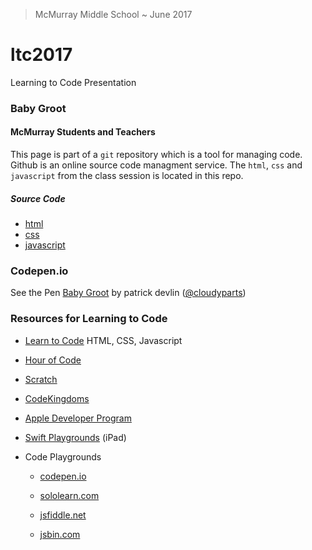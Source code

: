 > McMurray Middle School ~ June 2017



# ltc2017

Learning to Code Presentation



### Baby Groot

#### McMurray Students and Teachers

This page is part of a `git` repository which is a tool for managing code.  Github is an online source code managment service. The `html`, `css` and `javascript` from the class session is located in this repo.



##### Source Code

- [html](src/index.html)
- [css](src/style.css)
- [javascript](src/code.js)



### Codepen.io

See the Pen [Baby Groot](https://codepen.io/cloudyparts/pen/BZyMzL/) by patrick devlin ([@cloudyparts](https://codepen.io/cloudyparts))



### Resources for Learning to Code

- [Learn to Code](https://github.com/ashleymcnamara/learn_to_code#html-css-and-javascript) HTML, CSS, Javascript

- [Hour of Code](https://hourofcode.com/us)

- [Scratch](https://scratch.mit.edu/)

- [CodeKingdoms](https://codekingdoms.com/)

- [Apple Developer Program](https://developer.apple.com/programs/)

- [Swift Playgrounds](https://developer.apple.com/swift/playgrounds/) (iPad)

- Code Playgrounds

  - [codepen.io](https://codepen.io)

  - [sololearn.com](https://code.sololearn.com/#html)

  - [jsfiddle.net](https://jsfiddle.net/)

  - [jsbin.com](http://jsbin.com/?html,output)

    ​

